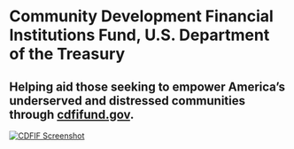 # Community Development Financial Institutions Fund, U.S. Department of the Treasury

## Helping aid those seeking to empower America’s underserved and distressed communities through [cdfifund.gov](http://cdfifund.gov/).

[![CDFIF Screenshot](https://d3qcdigd1fhos0.cloudfront.net/blog/img/customers-cdfifund%20.png "CDFIF Screenshot")](http://search.usa.gov/search?utf8=%E2%9C%93&m=true&affiliate=cdfifund&query=funding&commit=Search)
